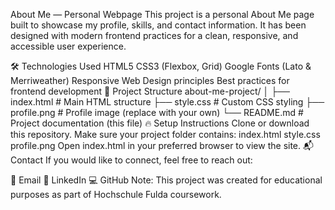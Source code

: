About Me — Personal Webpage
This project is a personal About Me page built to showcase my profile, skills, and contact information.
It has been designed with modern frontend practices for a clean, responsive, and accessible user experience.

🛠 Technologies Used
HTML5
CSS3 (Flexbox, Grid)
Google Fonts (Lato & Merriweather)
Responsive Web Design principles
Best practices for frontend development
📁 Project Structure
about-me-project/
│
├── index.html        # Main HTML structure
├── style.css         # Custom CSS styling
├── profile.png       # Profile image (replace with your own)
└── README.md         # Project documentation (this file)
🔥 Setup Instructions
Clone or download this repository.
Make sure your project folder contains:
index.html
style.css
profile.png
Open index.html in your preferred browser to view the site.
📬 Contact
If you would like to connect, feel free to reach out:

📧 Email
💼 LinkedIn
💻 GitHub
Note: This project was created for educational purposes as part of Hochschule Fulda coursework.

